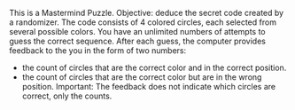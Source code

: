 This is a Mastermind Puzzle.
Objective: deduce the secret code created by a randomizer.
The code consists of 4 colored circles, each selected from several possible colors.
You have an unlimited numbers of attempts to guess the correct sequence.
After each guess, the computer provides feedback to the you in the form of two numbers:
- the count of circles that are the correct color and in the correct position.
- the count of circles that are the correct color but are in the wrong position.
Important: The feedback does not indicate which circles are correct, only the counts.
